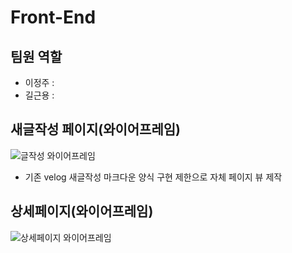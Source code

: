 # Front-End
## 팀원 역할
* 이정주 :
* 길근용 :

## 새글작성 페이지(와이어프레임)
![글작성 와이어프레임](https://user-images.githubusercontent.com/61656046/113645625-298f2180-96c2-11eb-9728-f45afba08713.png)
* 기존 velog 새글작성 마크다운 양식 구현 제한으로 자체 페이지 뷰 제작

## 상세페이지(와이어프레임)
![상세페이지 와이어프레임](https://user-images.githubusercontent.com/61656046/113797683-b2728f80-978c-11eb-9771-67e49ecf4820.png)

